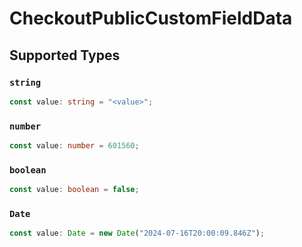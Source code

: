 # CheckoutPublicCustomFieldData


## Supported Types

### `string`

```typescript
const value: string = "<value>";
```

### `number`

```typescript
const value: number = 601560;
```

### `boolean`

```typescript
const value: boolean = false;
```

### `Date`

```typescript
const value: Date = new Date("2024-07-16T20:00:09.846Z");
```

